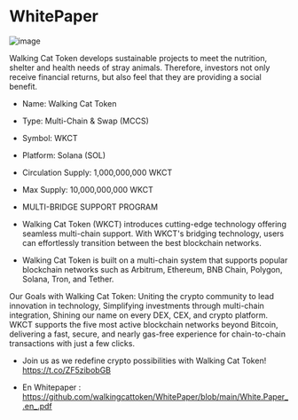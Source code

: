 # WhitePaper

![image](https://github.com/user-attachments/assets/b42da216-116b-4e6f-9372-79875e3d1704)

Walking Cat Token develops sustainable projects to meet the nutrition, shelter and health needs of stray animals. Therefore, investors not only receive financial returns, but also feel that they are providing a social benefit.

* Name: Walking Cat Token
* Type: Multi-Chain & Swap (MCCS)
* Symbol: WKCT
* Platform: Solana (SOL)
* Circulation Supply: 1,000,000,000 WKCT
* Max Supply: 10,000,000,000 WKCT
* MULTI-BRIDGE SUPPORT PROGRAM
* Walking Cat Token (WKCT) introduces cutting-edge technology offering seamless multi-chain support. With WKCT's bridging technology, users can effortlessly transition between the best blockchain networks.

* Walking Cat Token is built on a multi-chain system that supports popular blockchain networks such as Arbitrum, Ethereum, BNB Chain, Polygon, Solana, Tron, and Tether.

Our Goals with Walking Cat Token: Uniting the crypto community to lead innovation in technology, Simplifying investments through multi-chain integration,
Shining our name on every DEX, CEX, and crypto platform.
WKCT supports the five most active blockchain networks beyond Bitcoin, delivering a fast, secure, and nearly gas-free experience for chain-to-chain transactions with just a few clicks.

*  Join us as we redefine crypto possibilities with Walking Cat Token! https://t.co/ZF5zibobGB

*  En Whitepaper : https://github.com/walkingcattoken/WhitePaper/blob/main/White.Paper_.en_.pdf
